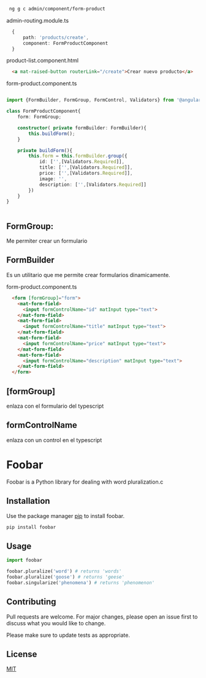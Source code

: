 ```bash
 ng g c admin/component/form-product
```
admin-routing.module.ts
```typescript
  {
      path: 'products/create',
      component: FormProductComponent
  }

```

product-list.component.html
```HTML
  <a mat-raised-button routerLink="/create">Crear nuevo producto</a>
```

form-product.component.ts
```typeScript

import {FormBuilder, FormGroup, FormControl, Validators} from '@angular/forms';

class FormProductComponent{
    form: FormGroup;

    constructor( private formBuilder: FormBuilder){
        this.buildForm();
    }

    private buildForm(){
        this.form = this.formBuilder.group({
            id: ['',[Validators.Required]],
            title: ['',[Validators.Required]],
            price: ['',[Validators.Required]],
            image: '',
            description: ['',[Validators.Required]]
        })
    }
}



```
## FormGroup:
Me permiter crear un formulario

## FormBuilder
Es un utilitario que me permite crear formularios dinamicamente.

form-product.component.ts
```HTML
  <form [formGroup]="form">
    <mat-form-field>
      <input formControlName="id" matInput type="text">
    </mat-form-field>
    <mat-form-field>
      <input formControlName="title" matInput type="text">
    </mat-form-field>  
    <mat-form-field>
      <input formControlName="price" matInput type="text">
    </mat-form-field>
    <mat-form-field>
      <input formControlName="description" matInput type="text">
    </mat-form-field>  
  </form>
```

## [formGroup]
  enlaza con el formulario del typescript
## formControlName
  enlaza con un control en el typescript









# Foobar

Foobar is a Python library for dealing with word pluralization.c

## Installation

Use the package manager [pip](https://pip.pypa.io/en/stable/) to install foobar.

```bash
pip install foobar
```

## Usage

```python
import foobar

foobar.pluralize('word') # returns 'words'
foobar.pluralize('goose') # returns 'geese'
foobar.singularize('phenomena') # returns 'phenomenon'
```

## Contributing
Pull requests are welcome. For major changes, please open an issue first to discuss what you would like to change.

Please make sure to update tests as appropriate.

## License
[MIT](https://choosealicense.com/licenses/mit/)